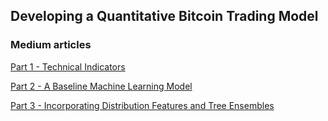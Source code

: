 ## Developing a Quantitative Bitcoin Trading Model

### Medium articles

[Part 1 - Technical Indicators](https://medium.com/@padilha.victor/developing-a-quantitative-bitcoin-trading-model-part-1-technical-indicators-27522d1e964d)

[Part 2 - A Baseline Machine Learning Model](https://medium.com/@padilha.victor/developing-a-quantitative-bitcoin-trading-model-part-2-a-baseline-machine-learning-model-cd201f0a2da1)

[Part 3 - Incorporating Distribution Features and Tree Ensembles](https://medium.com/@padilha.victor/developing-a-quantitative-bitcoin-trading-model-part-3-incorporating-distribution-features-and-40d97392410a)